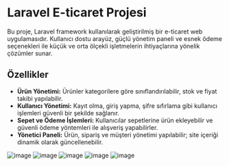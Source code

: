 # Laravel E-ticaret Projesi

Bu proje, Laravel framework kullanılarak geliştirilmiş bir e-ticaret web uygulamasıdır. Kullanıcı dostu arayüz, güçlü yönetim paneli ve esnek ödeme seçenekleri ile küçük ve orta ölçekli işletmelerin ihtiyaçlarına yönelik çözümler sunar.

## Özellikler

- **Ürün Yönetimi:** Ürünler kategorilere göre sınıflandırılabilir, stok ve fiyat takibi yapılabilir.
- **Kullanıcı Yönetimi:** Kayıt olma, giriş yapma, şifre sıfırlama gibi kullanıcı işlemleri güvenli bir şekilde sağlanır.
- **Sepet ve Ödeme İşlemleri:** Kullanıcılar sepetlerine ürün ekleyebilir ve güvenli ödeme yöntemleri ile alışveriş yapabilirler.
- **Yönetici Paneli:** Ürün, sipariş ve müşteri yönetimi yapılabilir; site içeriği dinamik olarak güncellenebilir.



![image](https://github.com/user-attachments/assets/6d2ef0a4-0e5a-4f70-b25a-2c3906113b36) ![image](https://github.com/user-attachments/assets/99f8ba2e-f8b5-4637-af2c-0759a1bc5ae7)
![image](https://github.com/user-attachments/assets/de5d09f5-bd2f-470e-842a-cde74872be06) ![image](https://github.com/user-attachments/assets/0bcf93ec-d74f-47c3-bb0a-1cb07f50f816)
![image](https://github.com/user-attachments/assets/9724cd9a-baf0-4b79-9067-8a5d0a339fa1)
